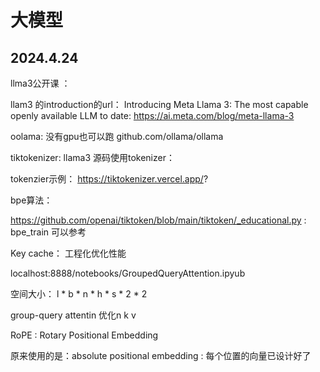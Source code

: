 # 大模型

## 2024.4.24

llma3公开课  ：

llam3 的introduction的url：
Introducing Meta Llama 3: The most capable openly available LLM to date: https://ai.meta.com/blog/meta-llama-3


oolama: 没有gpu也可以跑
github.com/ollama/ollama


tiktokenizer:
llama3 源码使用tokenizer：

tokenzier示例：
https://tiktokenizer.vercel.app/?

bpe算法：

https://github.com/openai/tiktoken/blob/main/tiktoken/_educational.py :  bpe_train  可以参考


Key cache： 工程化优化性能

localhost:8888/notebooks/GroupedQueryAttention.ipyub  

空间大小： l * b * n * h * s  * 2 * 2

group-query attentin 优化n  k v


RoPE : Rotary Positional Embedding

原来使用的是：absolute positional embedding  : 每个位置的向量已设计好了








